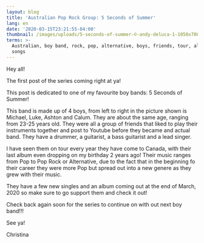 ```yaml
---
layout: blog
title: 'Australian Pop Rock Group: 5 Seconds of Summer'
lang: en
date: '2020-03-15T23:21:55-04:00'
thumbnail: /images/uploads/5-seconds-of-summer-©-andy-deluca-1-1050x700.jpg
terms: >-
  Australian, boy band, rock, pop, alternative, boys, friends, tour, album,
  songs
---
```

Hey all! 

The first post of the series coming right at ya! 

This post is dedicated to one of my favourite boy bands: 5 Seconds of Summer!

This band is made up of 4 boys, from left to right in the picture shown is Michael, Luke, Ashton and Calum. They are about the same age, ranging from 23-25 years old. They were all a group of friends that liked to play their instruments together and post to Youtube before they became and actual band. They have a drummer, a guitarist, a bass guitarist and a lead singer. 

I have seen them on tour every year they have come to Canada, with their last album even dropping on my birthday 2 years ago! Their music ranges from Pop to Pop Rock or Alternative, due to the fact that in the beginning fo their career they were more Pop but spread out into a new genere as they grew with their music.

They have a few new singles and an album coming out at the end of March, 2020 so make sure to go support them and check it out!





Check back again soon for the series to continue on with out next boy band!!!





See ya!



Christina
